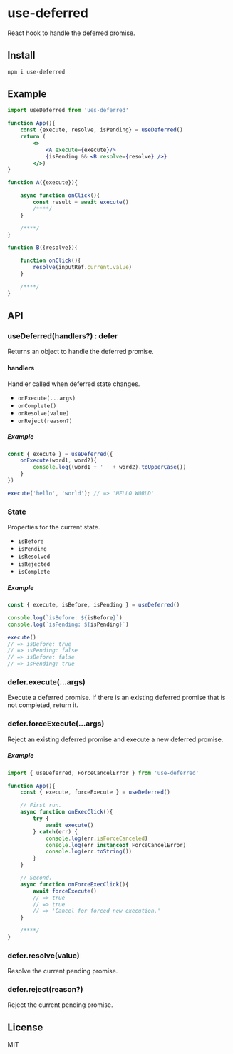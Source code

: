 # use-deferred
React hook to handle the deferred promise.

## Install
```sh
npm i use-deferred
```

## Example
```jsx
import useDeferred from 'ues-deferred'

function App(){
    const {execute, resolve, isPending} = useDeferred()
    return (
        <>
            <A execute={execute}/>
            {isPending && <B resolve={resolve} />}
        </>)
}

function A({execute}){

    async function onClick(){
        const result = await execute()
        /****/
    }

    /****/
}

function B({resolve}){

    function onClick(){
        resolve(inputRef.current.value)
    }

    /****/
}
```

## API
### useDeferred(handlers?) : defer
Returns an object to handle the deferred promise.

#### handlers
Handler called when deferred state changes.

- `onExecute(...args)`
- `onComplete()`
- `onResolve(value)`
- `onReject(reason?)`

##### Example
```js
const { execute } = useDeferred({
    onExecute(word1, word2){
        console.log((word1 + ' ' + word2).toUpperCase())
    }
})

execute('hello', 'world'); // => 'HELLO WORLD'
```

### State
Properties for the current state.

- `isBefore`
- `isPending`
- `isResolved`
- `isRejected`
- `isComplete`

##### Example
```js
const { execute, isBefore, isPending } = useDeferred()

console.log(`isBefore: ${isBefore}`)
console.log(`isPending: ${isPending}`)

execute()
// => isBefore: true
// => isPending: false
// => isBefore: false
// => isPending: true
```

### defer.execute(...args)
Execute a deferred promise. If there is an existing deferred promise that is not completed, return it.

### defer.forceExecute(...args)
Reject an existing deferred promise and execute a new deferred promise.

##### Example
```js
import { useDeferred, ForceCancelError } from 'use-deferred'

function App(){
    const { execute, forceExecute } = useDeferred()

    // First run.
    async function onExecClick(){
        try {
            await execute()
        } catch(err) {
            console.log(err.isForceCanceled)
            console.log(err instanceof ForceCancelError)
            console.log(err.toString())
        }
    }

    // Second.
    async function onForceExecClick(){
        await forceExecute()
        // => true
        // => true
        // => 'Cancel for forced new execution.'
    }

    /****/
}
```

### defer.resolve(value)
Resolve the current pending promise.

### defer.reject(reason?)
Reject the current pending promise.

## License
MIT
